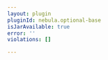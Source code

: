 ```yaml
---
layout: plugin
pluginId: nebula.optional-base
isJarAvailable: true
error: ''
violations: []

---
```

